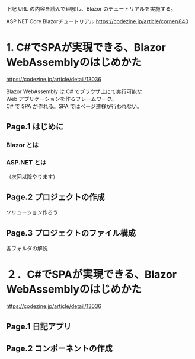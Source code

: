 下記 URL の内容を読んで理解し、Blazor のチュートリアルを実施する。  

ASP.NET Core Blazorチュートリアル
https://codezine.jp/article/corner/840


# 1. C#でSPAが実現できる、Blazor WebAssemblyのはじめかた  
https://codezine.jp/article/detail/13036


Blazor WebAssembly は C# でブラウザ上にて実行可能な  
Web アプリケーションを作るフレームワーク。  
C# で SPA が作れる。SPA ではページ遷移が行われない。  

## Page.1 はじめに
### Blazor とは

### ASP.NET とは
（次回以降やります）

## Page.2 プロジェクトの作成
ソリューション作ろう

## Page.3 プロジェクトのファイル構成
各フォルダの解説


# ２．C#でSPAが実現できる、Blazor WebAssemblyのはじめかた  
https://codezine.jp/article/detail/13036

## Page.1 日記アプリ
## Page.2 コンポーネントの作成
